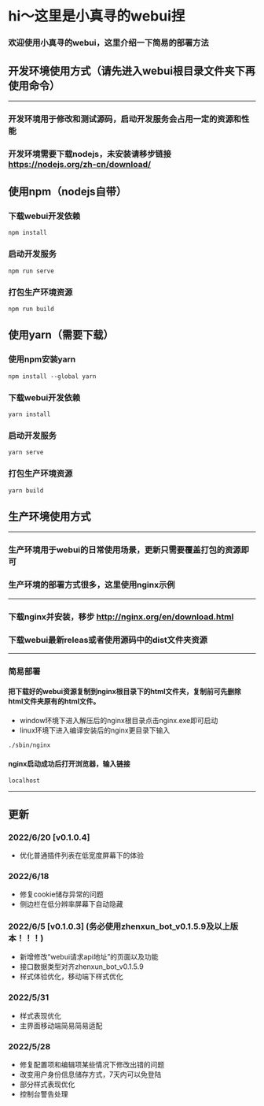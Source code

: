 # hi～这里是小真寻的webui捏
### 欢迎使用小真寻的webui，这里介绍一下简易的部署方法

## 开发环境使用方式（请先进入webui根目录文件夹下再使用命令）

****

### 开发环境用于修改和测试源码，启动开发服务会占用一定的资源和性能
### 开发环境需要下载nodejs，未安装请移步链接 https://nodejs.org/zh-cn/download/



## 使用npm（nodejs自带）

### 下载webui开发依赖

```
npm install
```

### 启动开发服务
```
npm run serve
```

### 打包生产环境资源
```
npm run build
```

## 使用yarn（需要下载）

### 使用npm安装yarn

```
npm install --global yarn
```

### 下载webui开发依赖

```
yarn install
```

### 启动开发服务
```
yarn serve
```

### 打包生产环境资源
```
yarn build
```


## 生产环境使用方式
****
### 生产环境用于webui的日常使用场景，更新只需要覆盖打包的资源即可
### 生产环境的部署方式很多，这里使用nginx示例

****

### 下载nginx并安装，移步 http://nginx.org/en/download.html
### 下载webui最新releas或者使用源码中的dist文件夹资源

****
### 简易部署

#### 把下载好的webui资源复制到nginx根目录下的html文件夹，复制前可先删除html文件夹原有的html文件。
*  window环境下进入解压后的nginx根目录点击nginx.exe即可启动
*  linux环境下进入编译安装后的nginx更目录下输入
```
./sbin/nginx
```


#### nginx启动成功后打开浏览器，输入链接
```
localhost
```

****



## 更新

### 2022/6/20 \[v0.1.0.4] 
* 优化普通插件列表在低宽度屏幕下的体验

### 2022/6/18

* 修复cookie储存异常的问题
* 侧边栏在低分辨率屏幕下自动隐藏

### 2022/6/5 \[v0.1.0.3] (__务必使用zhenxun_bot_v0.1.5.9及以上版本！！！__)
* 新增修改“webui请求api地址”的页面以及功能
* 接口数据类型对齐zhenxun_bot_v0.1.5.9
* 样式体验优化，移动端下样式优化

### 2022/5/31

* 样式表现优化
* 主界面移动端简易简易适配


### 2022/5/28

* 修复配置项和编辑项某些情况下修改出错的问题
* 改变用户身份信息储存方式，7天内可以免登陆
* 部分样式表现优化
* 控制台警告处理
